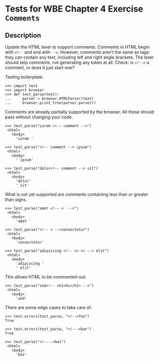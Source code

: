 Tests for WBE Chapter 4 Exercise `Comments`
===========================================

Description
------------

Update the HTML lexer to support comments. Comments in HTML begin with `<!--` 
  and end with `-->`.
However, comments aren’t the same as tags: they can contain any text, including
  left and right angle brackets.
The lexer should skip comments, not generating any token at all.
Check: is `<!-->` a comment, or does it just start one?


Testing boilerplate:

    >>> import test 
    >>> import browser
    >>> def test_parse(text):
    ...     parser = browser.HTMLParser(text)
    ...     browser.print_tree(parser.parse())


Comments are already partially supported by the browser.
All these should pass without changing your code.

    >>> test_parse("Lorem <!-- comment -->")
     <html>
       <body>
         'Lorem '

    >>> test_parse("<!-- comment --> ipsum")
     <html>
       <body>
         ' ipsum'

    >>> test_parse("dolor<!-- comment --> sit")
     <html>
       <body>
         'dolor'
         ' sit'

What is not yet supported are comments containing less than or greater than
  signs.

    >>> test_parse("amet <!-- <  -->")
     <html>
       <body>
         'amet '

    >>> test_parse("<!-- > -->consectetur")
     <html>
       <body>
         'consectetur'

    >>> test_parse("adipiscing <!-- <> >< --> elit")
     <html>
       <body>
         'adipiscing '
         ' elit'

This allows HTML to be commented-out.

    >>> test_parse("sed<!-- <h1>Hi</h1> -->")
     <html>
       <body>
         'sed'

There are some edge cases to take care of.

    >>> test.errors(test_parse, "<!-->foo")
    True
    
    >>> test.errors(test_parse, "<!--->bar")
    True

    >>> test_parse("<!---->baz")
     <html>
       <body>
         'baz'
